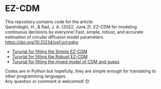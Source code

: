 # EZ-CDM
This repository contains code for the article: \
Qarehdaghi, H., & Rad, J. A. (2022, June 2). EZ-CDM for modeling continuous decisions by everyone! Fast, simple, robust, and accurate estimation of circular diffusion model parameters. https://doi.org/10.31234/osf.io/rzqhg

- [Tururial for fitting the Simple EZ-CDM](https://github.com/HasanNath/EZ-CDM/blob/main/Simple%20EZ-CDM.ipynb)
- [Tururial for fitting the Robust EZ-CDM](https://github.com/HasanNath/EZ-CDM/blob/main/Robust%20EZ-CDM.ipynb)
- [Tururial for fitting the mixed model of CDM and guess](https://github.com/HasanNath/EZ-CDM/blob/main/Mixed%20model%20of%20the%20CDM%20and%20guess.ipynb)

Codes are in Python but hopefully, they are simple enough for translating to other programming languages.\
Any question or comment is welcomed! 😊
